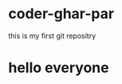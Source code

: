 # coder-ghar-par
this is my first git repositry
<br>
<h1 style="border:🐈‍⬛ solid 2px;background-color🍏">hello everyone<h1>
